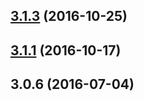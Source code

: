 <a name="3.1.3"></a>
## [3.1.3](https://github.com/iuap-design/tinper-neoui-tree/compare/v3.1.1...v3.1.3) (2016-10-25)



<a name="3.1.1"></a>
## [3.1.1](https://github.com/iuap-design/tinper-neoui-tree/compare/v3.0.6...v3.1.1) (2016-10-17)



<a name="3.0.6"></a>
## 3.0.6 (2016-07-04)



